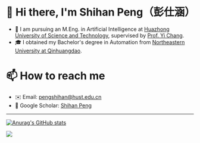 # 👋 Hi there, I'm Shihan Peng（彭仕涵）
- 🔭 I am pursuing an M.Eng. in Artificial Intelligence at [Huazhong University of Science and Technology](https://english.hust.edu.cn/), supervised by [Prof. Yi Chang](https://owuchangyuo.github.io/).
- 🎓 I obtained my Bachelor's degree in Automation from [Northeastern University at Qinhuangdao](https://www.neuq.edu.cn/).

# 📫 How to reach me
- ✉️ Email: pengshihan@hust.edu.cn
- 📝 Google Scholar: [Shihan Peng](https://scholar.google.com/citations?user=Xd6FVrcAAAAJ)

---

[![Anurag's GitHub stats](https://github-readme-stats.vercel.app/api?username=blang233&show_icons=true&theme=tokyonight)](https://github.com/anuraghazra/github-readme-stats)

![](https://komarev.com/ghpvc/?username=blang233&style=plastic)
